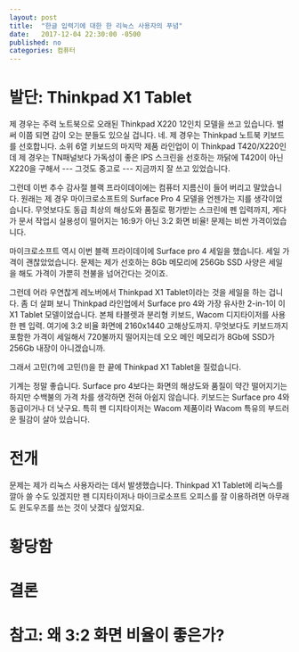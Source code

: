 ```yaml
---
layout: post
title:  "한글 입력기에 대한 한 리눅스 사용자의 푸념"
date:   2017-12-04 22:30:00 -0500
published: no
categories: 컴퓨터
---
```


# 발단: Thinkpad X1 Tablet

제 경우는 주력 노트북으로 오래된 Thinkpad X220 12인치 모델을 쓰고 있습니다.
벌써 이쯤 되면 감이 오는 분들도 있으실 겁니다. 네. 제 경우는 Thinkpad 노트북
키보드를 선호합니다. 소위 6열 키보드의 마지막 제품 라인업이 이 Thinkpad
T420/X220인데 제 경우는 TN패널보다 가독성이 좋은 IPS 스크린을 선호하는 까닭에 
T420이 아닌 X220을 구해서 --- 그것도 중고로 --- 지금까지 잘 쓰고 있었습니다.

그런데 이번 추수 감사절 블랙 프라이데이에는 컴퓨터 지름신이 들어 버리고
말았습니다. 원래는 제 경우 마이크로소프트의 Surface Pro 4 모델을 언젠가는 지를
생각이었습니다. 무엇보다도 동급 최상의 해상도와 품질로 평가받는 스크린에 펜
입력까지, 게다가 문서 작업시 실용성이 떨어지는 16:9가 아닌 3:2 화면 비율!
문제는 비싼 가격이었습니다.

마이크로소프트 역시 이번 블랙 프라이데이에 Surface pro 4 세일을 했습니다.
세일 가격이 괜찮았었습니다. 문제는 제가 선호하는 8Gb 메모리에 256Gb SSD 사양은
세일을 해도 가격이 가뿐히 천불을 넘어간다는 것이죠.

그런데 어라 우연찮게 레노버에서 Thinkpad X1 Tablet이라는 것을 세일을 하는
겁니다. 좀 더 살펴 보니 Thinkpad 라인업에서 Surface pro 4와 가장 유사한
2-in-1이 이 X1 Tablet 모델이었습니다. 본체 타블렛과 분리형 키보드, Wacom
디지타이저를 사용한 펜 입력. 여기에 3:2 비율 화면에 2160x1440 고해상도까지.
무엇보다도 키보드까지 포함한 가격이 세일해서 720불까지 떨어지는데 오오
메인 메모리가 8Gb에 SSD가 256Gb 내장이 아니겠습니까.

그래서 고민(?)에 고민(!)을 한 끝에 Thinkpad X1 Tablet을 질렀습니다. 

기계는 정말 좋습니다. Surface pro 4보다는 화면의 해상도와 품질이 약간
떨어지기는 하지만 수백불의 가격 차를 생각하면 전혀 아쉽지 않습니다. 키보드는
Surface pro 4와 동급이거나 더 낫구요. 특히 펜 디지타이저는 Wacom 제품이라
Wacom 특유의 부드러운 필감이 살아 있습니다. 

# 전개

문제는 제가 리눅스 사용자라는 데서 발생했습니다. Thinkpad X1 Tablet에 리눅스를
깔아 쓸 수도 있겠지만 펜 디지타이저나 마이크로소프트 오피스를 잘 이용하려면
아무래도 윈도우즈를 쓰는 것이 낫겠다 싶었지요.


# 황당함

# 결론

# 참고: 왜 3:2 화면 비율이 좋은가?


